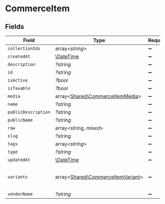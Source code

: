 # CommerceItem


## Fields

| Field                                                                           | Type                                                                            | Required                                                                        | Description                                                                     |
| ------------------------------------------------------------------------------- | ------------------------------------------------------------------------------- | ------------------------------------------------------------------------------- | ------------------------------------------------------------------------------- |
| `collectionIds`                                                                 | array<*string*>                                                                 | :heavy_minus_sign:                                                              | N/A                                                                             |
| `createdAt`                                                                     | [\DateTime](https://www.php.net/manual/en/class.datetime.php)                   | :heavy_minus_sign:                                                              | N/A                                                                             |
| `description`                                                                   | *?string*                                                                       | :heavy_minus_sign:                                                              | N/A                                                                             |
| `id`                                                                            | *?string*                                                                       | :heavy_minus_sign:                                                              | N/A                                                                             |
| `isActive`                                                                      | *?bool*                                                                         | :heavy_minus_sign:                                                              | N/A                                                                             |
| `isTaxable`                                                                     | *?bool*                                                                         | :heavy_minus_sign:                                                              | N/A                                                                             |
| `media`                                                                         | array<[Shared\CommerceItemMedia](../../Models/Shared/CommerceItemMedia.md)>     | :heavy_minus_sign:                                                              | N/A                                                                             |
| `name`                                                                          | *?string*                                                                       | :heavy_minus_sign:                                                              | N/A                                                                             |
| `publicDescription`                                                             | *?string*                                                                       | :heavy_minus_sign:                                                              | N/A                                                                             |
| `publicName`                                                                    | *?string*                                                                       | :heavy_minus_sign:                                                              | N/A                                                                             |
| `raw`                                                                           | array<string, *mixed*>                                                          | :heavy_minus_sign:                                                              | N/A                                                                             |
| `slug`                                                                          | *?string*                                                                       | :heavy_minus_sign:                                                              | N/A                                                                             |
| `tags`                                                                          | array<*string*>                                                                 | :heavy_minus_sign:                                                              | N/A                                                                             |
| `type`                                                                          | *?string*                                                                       | :heavy_minus_sign:                                                              | N/A                                                                             |
| `updatedAt`                                                                     | [\DateTime](https://www.php.net/manual/en/class.datetime.php)                   | :heavy_minus_sign:                                                              | N/A                                                                             |
| `variants`                                                                      | array<[Shared\CommerceItemVariant](../../Models/Shared/CommerceItemVariant.md)> | :heavy_minus_sign:                                                              | first variant is the default variant                                            |
| `vendorName`                                                                    | *?string*                                                                       | :heavy_minus_sign:                                                              | N/A                                                                             |